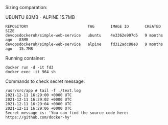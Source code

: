 Sizing comparation:

UBUNTU 83MB -  ALPINE 15.7MB

```
REPOSITORY                          TAG       IMAGE ID       CREATED        SIZE
devopsdockeruh/simple-web-service   ubuntu    4e3362e907d5   9 months ago   83MB
devopsdockeruh/simple-web-service   alpine    fd312adc88e0   9 months ago   15.7MB
```

Running container:

```
docker run -d -it fd3
docker exec -it 964 sh
```

Commands to check secret message:

```
/usr/src/app # tail -f ./text.log
2021-12-11 16:29:00 +0000 UTC
2021-12-11 16:29:02 +0000 UTC
2021-12-11 16:29:04 +0000 UTC
2021-12-11 16:29:06 +0000 UTC
Secret message is: 'You can find the source code here: https://github.com/docker-hy'
```

